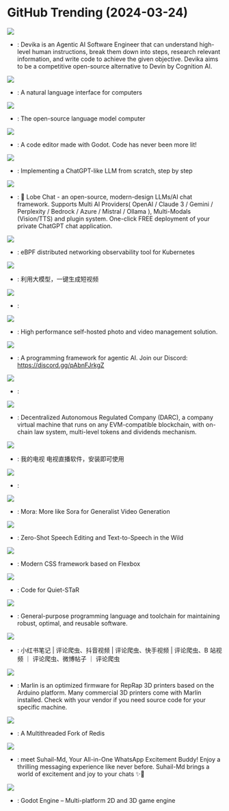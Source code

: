 # GitHub Trending (2024-03-24)

![](https://img.shields.io/badge/Python-New%201-green?style=flat-square&logo=appveyor)
- [](https://github.comundefined): Devika is an Agentic AI Software Engineer that can understand high-level human instructions, break them down into steps, research relevant information, and write code to achieve the given objective. Devika aims to be a competitive open-source alternative to Devin by Cognition AI.

![](https://img.shields.io/badge/Python-New%20429-green?style=flat-square&logo=appveyor)
- [](https://github.comundefined): A natural language interface for computers

![](https://img.shields.io/badge/Python-New%20800-green?style=flat-square&logo=appveyor)
- [](https://github.comundefined): The open-source language model computer

![](https://img.shields.io/badge/GDScript-New%2049-green?style=flat-square&logo=appveyor)
- [](https://github.comundefined): A code editor made with Godot. Code has never been more lit!

![](https://img.shields.io/badge/Jupyter%20Notebook-New%20278-green?style=flat-square&logo=appveyor)
- [](https://github.comundefined): Implementing a ChatGPT-like LLM from scratch, step by step

![](https://img.shields.io/badge/TypeScript-New%20506-green?style=flat-square&logo=appveyor)
- [](https://github.comundefined): 🤯 Lobe Chat - an open-source, modern-design LLMs/AI chat framework. Supports Multi AI Providers( OpenAI / Claude 3 / Gemini / Perplexity / Bedrock / Azure / Mistral / Ollama ), Multi-Modals (Vision/TTS) and plugin system. One-click FREE deployment of your private ChatGPT chat application.

![](https://img.shields.io/badge/Go-New%20132-green?style=flat-square&logo=appveyor)
- [](https://github.comundefined): eBPF distributed networking observability tool for Kubernetes

![](https://img.shields.io/badge/Python-New%20106-green?style=flat-square&logo=appveyor)
- [](https://github.comundefined): 利用大模型，一键生成短视频

![](https://img.shields.io/badge/Jupyter%20Notebook-New%20336-green?style=flat-square&logo=appveyor)
- [](https://github.comundefined): 

![](https://img.shields.io/badge/TypeScript-New%20103-green?style=flat-square&logo=appveyor)
- [](https://github.comundefined): High performance self-hosted photo and video management solution.

![](https://img.shields.io/badge/Jupyter%20Notebook-New%2049-green?style=flat-square&logo=appveyor)
- [](https://github.comundefined): A programming framework for agentic AI. Join our Discord: https://discord.gg/pAbnFJrkgZ

![](https://img.shields.io/badge/Jupyter%20Notebook-New%20142-green?style=flat-square&logo=appveyor)
- [](https://github.comundefined): 

![](https://img.shields.io/badge/TypeScript-New%20149-green?style=flat-square&logo=appveyor)
- [](https://github.comundefined): Decentralized Autonomous Regulated Company (DARC), a company virtual machine that runs on any EVM-compatible blockchain, with on-chain law system, multi-level tokens and dividends mechanism.

![](https://img.shields.io/badge/C-New%20108-green?style=flat-square&logo=appveyor)
- [](https://github.comundefined): 我的电视 电视直播软件，安装即可使用

![](https://img.shields.io/badge/Python-New%2037-green?style=flat-square&logo=appveyor)
- [](https://github.comundefined): 

![](https://img.shields.io/badge/Jupyter%20Notebook-New%2057-green?style=flat-square&logo=appveyor)
- [](https://github.comundefined): Mora: More like Sora for Generalist Video Generation

![](https://img.shields.io/badge/Python-New%2077-green?style=flat-square&logo=appveyor)
- [](https://github.comundefined): Zero-Shot Speech Editing and Text-to-Speech in the Wild

![](https://img.shields.io/badge/SCSS-New%20101-green?style=flat-square&logo=appveyor)
- [](https://github.comundefined): Modern CSS framework based on Flexbox

![](https://img.shields.io/badge/Python-New%2024-green?style=flat-square&logo=appveyor)
- [](https://github.comundefined): Code for Quiet-STaR

![](https://img.shields.io/badge/Zig-New%2025-green?style=flat-square&logo=appveyor)
- [](https://github.comundefined): General-purpose programming language and toolchain for maintaining robust, optimal, and reusable software.

![](https://img.shields.io/badge/Python-New%2036-green?style=flat-square&logo=appveyor)
- [](https://github.comundefined): 小红书笔记 | 评论爬虫、抖音视频 | 评论爬虫、快手视频 | 评论爬虫、B 站视频 ｜ 评论爬虫、微博帖子 ｜ 评论爬虫

![](https://img.shields.io/badge/C%2B%2B-New%206-green?style=flat-square&logo=appveyor)
- [](https://github.comundefined): Marlin is an optimized firmware for RepRap 3D printers based on the Arduino platform. Many commercial 3D printers come with Marlin installed. Check with your vendor if you need source code for your specific machine.

![](https://img.shields.io/badge/C%2B%2B-New%20125-green?style=flat-square&logo=appveyor)
- [](https://github.comundefined): A Multithreaded Fork of Redis

![](https://img.shields.io/badge/JavaScript-New%2026-green?style=flat-square&logo=appveyor)
- [](https://github.comundefined): meet Suhail-Md, Your All-in-One WhatsApp Excitement Buddy! Enjoy a thrilling messaging experience like never before. Suhail-Md brings a world of excitement and joy to your chats ✨🤖

![](https://img.shields.io/badge/C%2B%2B-New%2030-green?style=flat-square&logo=appveyor)
- [](https://github.comundefined): Godot Engine – Multi-platform 2D and 3D game engine

